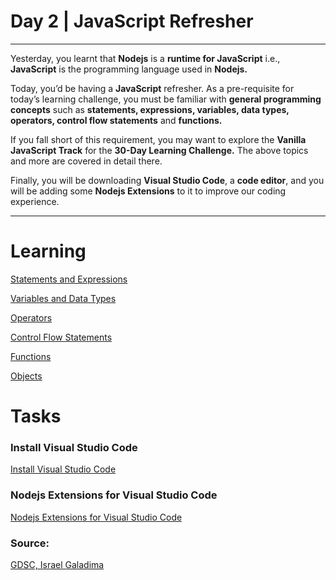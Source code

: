 # Day 2 | JavaScript Refresher

---

Yesterday, you learnt that **Nodejs** is a **runtime for JavaScript** i.e., **JavaScript** is the programming language used in **Nodejs.** 

Today, you’d be having a **JavaScript** refresher. As a pre-requisite for today’s learning challenge, you must be familiar with **general programming concepts** such as **statements, expressions, variables, data types, operators, control flow statements** and **functions.** 

If you fall short of this requirement, you may want to explore the **Vanilla JavaScript Track** for the **30-Day Learning Challenge.** The above topics and more are covered in detail there.

Finally, you will be downloading **Visual Studio Code**, a **code editor**, and you will be adding some **Nodejs Extensions** to it to improve our coding experience.

---

# Learning

[Statements and Expressions](https://www.notion.so/Statements-and-Expressions-3c52ea40abc04579a194baf347abda35)

[Variables and Data Types](https://www.notion.so/Variables-and-Data-Types-bb30f22c2ce648a38c8977c1aaaf3629)

[Operators](https://www.notion.so/Operators-c4afd5b0c9f34b72bddaac47b2136a92)

[Control Flow Statements](https://www.notion.so/Control-Flow-Statements-eeaf48d91d7d4b5f880e92e5b7fdd7c8)

[Functions](https://www.notion.so/Functions-d0508cb8f42f4aa78e510b9a94c3afc9)

[Objects](https://www.notion.so/Objects-067e63b3935e4ec39ffd197ef31f247b)

# Tasks

### Install Visual Studio Code

[Install Visual Studio Code](https://www.notion.so/Install-Visual-Studio-Code-32b29ac215c54442acda2fc7c38ac3ea)

### Nodejs Extensions for Visual Studio Code

[Nodejs Extensions for Visual Studio Code](https://www.notion.so/Nodejs-Extensions-for-Visual-Studio-Code-f26226f7d65549a9bc5daeec1dcf8156)


### Source:

[GDSC, Israel Galadima](https://israelgaladima.notion.site/Day-2-JavaScript-Refresher-96ecdd77ddb3462ba90ea6f7c83af90b)